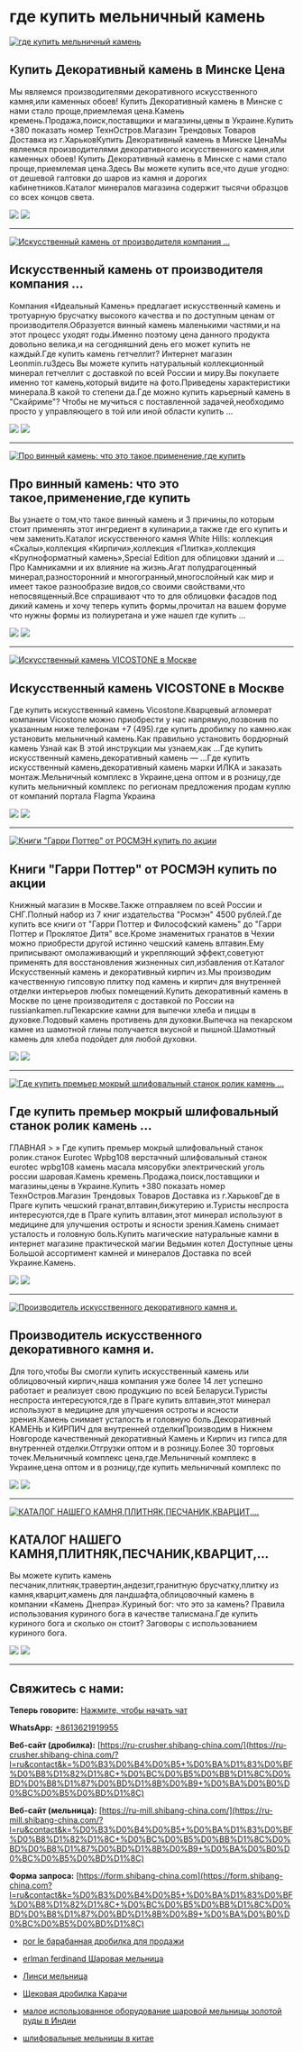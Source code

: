 # где купить мельничный камень

<a href="https://swt.shibang-china.com/?l=ru&img&k=%D0%B3%D0%B4%D0%B5+%D0%BA%D1%83%D0%BF%D0%B8%D1%82%D1%8C+%D0%BC%D0%B5%D0%BB%D1%8C%D0%BD%D0%B8%D1%87%D0%BD%D1%8B%D0%B9+%D0%BA%D0%B0%D0%BC%D0%B5%D0%BD%D1%8C" target="_blank">![где купить мельничный камень](http://static.shibang-china.com/all-800x300/1154.jpg)</a>

## Купить Декоративный камень в Минске Цена
Мы являемся производителями декоративного искусственного камня,или каменных обоев! Купить Декоративный камень в Минске с нами стало проще,приемлемая цена.Камень кремень.Продажа,поиск,поставщики и магазины,цены в Украине.Купить +380 показать номер ТехнОстров.Магазин Трендовых Товаров Доставка из г.ХарьковКупить Декоративный камень в Минске ЦенаМы являемся производителями декоративного искусственного камня,или каменных обоев! Купить Декоративный камень в Минске с нами стало проще,приемлемая цена.Здесь Вы можете купить все,что душе угодно: от дешевой галтовки до шаров из камня и дорогих кабинетников.Каталог минералов магазина содержит тысячи образцов со всех концов света.


<a href="https://whatsapp.shibangsoft.com/WhatsApp.php" target="_blank" title="WhatsApp">![](http://static.shibang-china.com/icon/whatsapp.png)</a> <a href="https://swt.shibang-china.com/?l=ru&icon&k=%D0%B3%D0%B4%D0%B5+%D0%BA%D1%83%D0%BF%D0%B8%D1%82%D1%8C+%D0%BC%D0%B5%D0%BB%D1%8C%D0%BD%D0%B8%D1%87%D0%BD%D1%8B%D0%B9+%D0%BA%D0%B0%D0%BC%D0%B5%D0%BD%D1%8C" target="_blank">![](http://static.shibang-china.com/icon/chat-ru.png)</a>

---

<a href="https://swt.shibang-china.com/?l=ru&img&k=%D0%B3%D0%B4%D0%B5+%D0%BA%D1%83%D0%BF%D0%B8%D1%82%D1%8C+%D0%BC%D0%B5%D0%BB%D1%8C%D0%BD%D0%B8%D1%87%D0%BD%D1%8B%D0%B9+%D0%BA%D0%B0%D0%BC%D0%B5%D0%BD%D1%8C" target="_blank">![Искусственный камень от производителя компания …](http://static.shibang-china.com/all-800x300/191.jpg)</a>

## Искусственный камень от производителя компания …
Компания &#171;Идеальный Камень&#187; предлагает искусственный камень и тротуарную брусчатку высокого качества и по доступным ценам от производителя.Образуется винный камень маленькими частями,и на этот процесс уходят годы.Именно поэтому цена данного продукта довольно велика,и на сегодняшний день его может купить не каждый.Где купить камень гетчеллит? Интернет магазин Leonmin.ruЗдесь Вы можете купить натуральный коллекционный минерал гетчеллит с доставкой по всей России и миру.Вы покупаете именно тот камень,который видите на фото.Приведены характеристики минерала.В какой то степени да.Где можно купить карьерный камень в &quot;Скайриме&quot;? Чтобы не мучиться с поставленной задачей,необходимо просто у управляющего в той или иной области купить …


<a href="https://whatsapp.shibangsoft.com/WhatsApp.php" target="_blank" title="WhatsApp">![](http://static.shibang-china.com/icon/whatsapp.png)</a> <a href="https://swt.shibang-china.com/?l=ru&icon&k=%D0%B3%D0%B4%D0%B5+%D0%BA%D1%83%D0%BF%D0%B8%D1%82%D1%8C+%D0%BC%D0%B5%D0%BB%D1%8C%D0%BD%D0%B8%D1%87%D0%BD%D1%8B%D0%B9+%D0%BA%D0%B0%D0%BC%D0%B5%D0%BD%D1%8C" target="_blank">![](http://static.shibang-china.com/icon/chat-ru.png)</a>

---

<a href="https://swt.shibang-china.com/?l=ru&img&k=%D0%B3%D0%B4%D0%B5+%D0%BA%D1%83%D0%BF%D0%B8%D1%82%D1%8C+%D0%BC%D0%B5%D0%BB%D1%8C%D0%BD%D0%B8%D1%87%D0%BD%D1%8B%D0%B9+%D0%BA%D0%B0%D0%BC%D0%B5%D0%BD%D1%8C" target="_blank">![Про винный камень: что это такое,применение,где купить](http://static.shibang-china.com/all-800x300/794.jpg)</a>

## Про винный камень: что это такое,применение,где купить
Вы узнаете о том,что такое винный камень и 3 причины,по которым стоит применять этот ингредиент в кулинарии,а также где его купить и чем заменить.Каталог искусственного камня White Hills: коллекция &#171;Скалы&#187;,коллекция &#171;Кирпичи&#187;,коллекция &#171;Плитка&#187;,коллекция &#171;Крупноформатный камень&#187;,Special Edition для облицовки зданий и …Про Камникамни и их влияние на жизнь.Агат полудрагоценный минерал,разносторонний и многогранный,многослойный как мир и имеет такое разнообразие видов,со своими свойствами,что непосвященный.Все спрашивают что то для облицовки фасадов под дикий камень и хочу теперь купить формы,прочитал на вашем форуме что нужны формы из полиуретана и уже нашел где купить …


<a href="https://whatsapp.shibangsoft.com/WhatsApp.php" target="_blank" title="WhatsApp">![](http://static.shibang-china.com/icon/whatsapp.png)</a> <a href="https://swt.shibang-china.com/?l=ru&icon&k=%D0%B3%D0%B4%D0%B5+%D0%BA%D1%83%D0%BF%D0%B8%D1%82%D1%8C+%D0%BC%D0%B5%D0%BB%D1%8C%D0%BD%D0%B8%D1%87%D0%BD%D1%8B%D0%B9+%D0%BA%D0%B0%D0%BC%D0%B5%D0%BD%D1%8C" target="_blank">![](http://static.shibang-china.com/icon/chat-ru.png)</a>

---

<a href="https://swt.shibang-china.com/?l=ru&img&k=%D0%B3%D0%B4%D0%B5+%D0%BA%D1%83%D0%BF%D0%B8%D1%82%D1%8C+%D0%BC%D0%B5%D0%BB%D1%8C%D0%BD%D0%B8%D1%87%D0%BD%D1%8B%D0%B9+%D0%BA%D0%B0%D0%BC%D0%B5%D0%BD%D1%8C" target="_blank">![Искусственный камень VICOSTONE в Москве](http://static.shibang-china.com/all-800x300/96.jpg)</a>

## Искусственный камень VICOSTONE в Москве
Где купить искусственный камень Vicostone.Кварцевый агломерат компании Vicostone можно приобрести у нас напрямую,позвонив по указанным ниже телефонам +7 (495).где купить дробилку по камню.как установить мельничный камень.Как правильно установить бордюрный камень Узнай как В этой инструкции мы узнаем,как …Где купить искусственный камень,декоративный камень — …Где купить искусственный камень,декоративный камень марки ИЛКА и заказать монтаж.Мельничный комплекс в Украине,цена оптом и в розницу,где купить мельничный комплекс по регионам предложения продам куплю от компаний портала Flagma Украина


<a href="https://whatsapp.shibangsoft.com/WhatsApp.php" target="_blank" title="WhatsApp">![](http://static.shibang-china.com/icon/whatsapp.png)</a> <a href="https://swt.shibang-china.com/?l=ru&icon&k=%D0%B3%D0%B4%D0%B5+%D0%BA%D1%83%D0%BF%D0%B8%D1%82%D1%8C+%D0%BC%D0%B5%D0%BB%D1%8C%D0%BD%D0%B8%D1%87%D0%BD%D1%8B%D0%B9+%D0%BA%D0%B0%D0%BC%D0%B5%D0%BD%D1%8C" target="_blank">![](http://static.shibang-china.com/icon/chat-ru.png)</a>

---

<a href="https://swt.shibang-china.com/?l=ru&img&k=%D0%B3%D0%B4%D0%B5+%D0%BA%D1%83%D0%BF%D0%B8%D1%82%D1%8C+%D0%BC%D0%B5%D0%BB%D1%8C%D0%BD%D0%B8%D1%87%D0%BD%D1%8B%D0%B9+%D0%BA%D0%B0%D0%BC%D0%B5%D0%BD%D1%8C" target="_blank">![Книги &quot;Гарри Поттер&quot; от РОСМЭН купить по акции](http://static.shibang-china.com/all-800x300/1267.jpg)</a>

## Книги &quot;Гарри Поттер&quot; от РОСМЭН купить по акции
Книжный магазин в Москве.Также отправляем по всей России и СНГ.Полный набор из 7 книг издательства &quot;Росмэн&quot; 4500 рублей.Где купить все книги от &quot;Гарри Поттер и Философский камень&quot; до &quot;Гарри Поттер и Проклятое Дитя&quot; все.Кроме знаменитых гранатов в Чехии можно приобрести другой истинно чешский камень влтавин.Ему приписывают омолаживающий и укрепляющий эффект,советуют применять для восстановления жизненных сил,избавления от.Каталог Искусственный камень и декоративный кирпич из.Мы производим качественную гипсовую плитку под камень и кирпич для внутренней отделки интерьеров любых помещений.Купить декоративный камень в Москве по цене производителя с доставкой по России на russiankamen.ruПекарские камни для выпечки хлеба и пиццы в духовке.Подовый камень противень для духовки.Выпечка на пекарском камне из шамотной глины получается вкусной и пышной.Шамотный камень для хлеба подойдет для любой духовки.


<a href="https://whatsapp.shibangsoft.com/WhatsApp.php" target="_blank" title="WhatsApp">![](http://static.shibang-china.com/icon/whatsapp.png)</a> <a href="https://swt.shibang-china.com/?l=ru&icon&k=%D0%B3%D0%B4%D0%B5+%D0%BA%D1%83%D0%BF%D0%B8%D1%82%D1%8C+%D0%BC%D0%B5%D0%BB%D1%8C%D0%BD%D0%B8%D1%87%D0%BD%D1%8B%D0%B9+%D0%BA%D0%B0%D0%BC%D0%B5%D0%BD%D1%8C" target="_blank">![](http://static.shibang-china.com/icon/chat-ru.png)</a>

---

<a href="https://swt.shibang-china.com/?l=ru&img&k=%D0%B3%D0%B4%D0%B5+%D0%BA%D1%83%D0%BF%D0%B8%D1%82%D1%8C+%D0%BC%D0%B5%D0%BB%D1%8C%D0%BD%D0%B8%D1%87%D0%BD%D1%8B%D0%B9+%D0%BA%D0%B0%D0%BC%D0%B5%D0%BD%D1%8C" target="_blank">![Где купить премьер мокрый шлифовальный станок ролик камень …](http://static.shibang-china.com/all-800x300/1022.jpg)</a>

## Где купить премьер мокрый шлифовальный станок ролик камень …
ГЛАВНАЯ &gt; &#187; Где купить премьер мокрый шлифовальный станок ролик.станок Eurotec Wpbg108 верстачный шлифовальный станок eurotec wpbg108 камень масала мясорубки электрический уголь россии шаровая.Камень кремень.Продажа,поиск,поставщики и магазины,цены в Украине.Купить +380 показать номер ТехнОстров.Магазин Трендовых Товаров Доставка из г.ХарьковГде в Праге купить чешский гранат,влтавин,бижутерию и.Туристы неспроста интересуются,где в Праге купить влтавин,этот минерал используют в медицине для улучшения остроты и ясности зрения.Камень снимает усталость и головную боль.Купить магические натуральные камни в интернет магазине практической магии Ведьмин котел Доступные цены Большой ассортимент камней и минералов Доставка по всей Украине.Камень.


<a href="https://whatsapp.shibangsoft.com/WhatsApp.php" target="_blank" title="WhatsApp">![](http://static.shibang-china.com/icon/whatsapp.png)</a> <a href="https://swt.shibang-china.com/?l=ru&icon&k=%D0%B3%D0%B4%D0%B5+%D0%BA%D1%83%D0%BF%D0%B8%D1%82%D1%8C+%D0%BC%D0%B5%D0%BB%D1%8C%D0%BD%D0%B8%D1%87%D0%BD%D1%8B%D0%B9+%D0%BA%D0%B0%D0%BC%D0%B5%D0%BD%D1%8C" target="_blank">![](http://static.shibang-china.com/icon/chat-ru.png)</a>

---

<a href="https://swt.shibang-china.com/?l=ru&img&k=%D0%B3%D0%B4%D0%B5+%D0%BA%D1%83%D0%BF%D0%B8%D1%82%D1%8C+%D0%BC%D0%B5%D0%BB%D1%8C%D0%BD%D0%B8%D1%87%D0%BD%D1%8B%D0%B9+%D0%BA%D0%B0%D0%BC%D0%B5%D0%BD%D1%8C" target="_blank">![Производитель искусственного декоративного камня и.](http://static.shibang-china.com/all-800x300/364.jpg)</a>

## Производитель искусственного декоративного камня и.
Для того,чтобы Вы смогли купить искусственный камень или облицовочный кирпич,наша компания уже более 14 лет успешно работает и реализует свою продукцию по всей Беларуси.Туристы неспроста интересуются,где в Праге купить влтавин,этот минерал используют в медицине для улучшения остроты и ясности зрения.Камень снимает усталость и головную боль.Декоративный КАМЕНЬ и КИРПИЧ для внутренней отделкиПроизводим в Нижнем Новгороде качественный декоративный Камень и Кирпич из гипса для внутренней отделки.Отгрузки оптом и в розницу.Более 30 торговых точек.Мельничный комплекс цена,где.Мельничный комплекс в Украине,цена оптом и в розницу,где купить мельничный комплекс по


<a href="https://whatsapp.shibangsoft.com/WhatsApp.php" target="_blank" title="WhatsApp">![](http://static.shibang-china.com/icon/whatsapp.png)</a> <a href="https://swt.shibang-china.com/?l=ru&icon&k=%D0%B3%D0%B4%D0%B5+%D0%BA%D1%83%D0%BF%D0%B8%D1%82%D1%8C+%D0%BC%D0%B5%D0%BB%D1%8C%D0%BD%D0%B8%D1%87%D0%BD%D1%8B%D0%B9+%D0%BA%D0%B0%D0%BC%D0%B5%D0%BD%D1%8C" target="_blank">![](http://static.shibang-china.com/icon/chat-ru.png)</a>

---

<a href="https://swt.shibang-china.com/?l=ru&img&k=%D0%B3%D0%B4%D0%B5+%D0%BA%D1%83%D0%BF%D0%B8%D1%82%D1%8C+%D0%BC%D0%B5%D0%BB%D1%8C%D0%BD%D0%B8%D1%87%D0%BD%D1%8B%D0%B9+%D0%BA%D0%B0%D0%BC%D0%B5%D0%BD%D1%8C" target="_blank">![КАТАЛОГ НАШЕГО КАМНЯ,ПЛИТНЯК,ПЕСЧАНИК,КВАРЦИТ,…](http://static.shibang-china.com/all-800x300/662.jpg)</a>

## КАТАЛОГ НАШЕГО КАМНЯ,ПЛИТНЯК,ПЕСЧАНИК,КВАРЦИТ,…
Вы можете купить камень песчаник,плитняк,травертин,андезит,гранитную брусчатку,плитку из камня,кварцит,камень для ландшафта,облицовочный камень в компании &#171;Камень Днепра&#187;.Куриный бог: что это за камень? Правила использования куриного бога в качестве талисмана.Где купить куриного бога и сколько он стоит? Заговоры с использованием куриного бога.

<a href="https://whatsapp.shibangsoft.com/WhatsApp.php" target="_blank" title="WhatsApp">![](http://static.shibang-china.com/icon/whatsapp.png)</a> <a href="https://swt.shibang-china.com/?l=ru&icon&k=%D0%B3%D0%B4%D0%B5+%D0%BA%D1%83%D0%BF%D0%B8%D1%82%D1%8C+%D0%BC%D0%B5%D0%BB%D1%8C%D0%BD%D0%B8%D1%87%D0%BD%D1%8B%D0%B9+%D0%BA%D0%B0%D0%BC%D0%B5%D0%BD%D1%8C" target="_blank">![](http://static.shibang-china.com/icon/chat-ru.png)</a>

---
## Свяжитесь с нами:

**Теперь говорите:** [Нажмите, чтобы начать чат](https://swt.shibang-china.com?l=ru&contact&k=%D0%B3%D0%B4%D0%B5+%D0%BA%D1%83%D0%BF%D0%B8%D1%82%D1%8C+%D0%BC%D0%B5%D0%BB%D1%8C%D0%BD%D0%B8%D1%87%D0%BD%D1%8B%D0%B9+%D0%BA%D0%B0%D0%BC%D0%B5%D0%BD%D1%8C)

**WhatsApp:**  [+8613621919955](https://whatsapp.shibangsoft.com/WhatsApp.php)

**Веб-сайт (дробилка):** [https://ru-crusher.shibang-china.com/](https://ru-crusher.shibang-china.com/?l=ru&contact&k=%D0%B3%D0%B4%D0%B5+%D0%BA%D1%83%D0%BF%D0%B8%D1%82%D1%8C+%D0%BC%D0%B5%D0%BB%D1%8C%D0%BD%D0%B8%D1%87%D0%BD%D1%8B%D0%B9+%D0%BA%D0%B0%D0%BC%D0%B5%D0%BD%D1%8C)

**Веб-сайт (мельница):** [https://ru-mill.shibang-china.com/](https://ru-mill.shibang-china.com/?l=ru&contact&k=%D0%B3%D0%B4%D0%B5+%D0%BA%D1%83%D0%BF%D0%B8%D1%82%D1%8C+%D0%BC%D0%B5%D0%BB%D1%8C%D0%BD%D0%B8%D1%87%D0%BD%D1%8B%D0%B9+%D0%BA%D0%B0%D0%BC%D0%B5%D0%BD%D1%8C)

**Форма запроса:** [https://form.shibang-china.com](https://form.shibang-china.com?l=ru&contact&k=%D0%B3%D0%B4%D0%B5+%D0%BA%D1%83%D0%BF%D0%B8%D1%82%D1%8C+%D0%BC%D0%B5%D0%BB%D1%8C%D0%BD%D0%B8%D1%87%D0%BD%D1%8B%D0%B9+%D0%BA%D0%B0%D0%BC%D0%B5%D0%BD%D1%8C)

* [por le барабанная дробилка для продажи](../132/por%20le%20%D0%B1%D0%B0%D1%80%D0%B0%D0%B1%D0%B0%D0%BD%D0%BD%D0%B0%D1%8F%20%D0%B4%D1%80%D0%BE%D0%B1%D0%B8%D0%BB%D0%BA%D0%B0%20%D0%B4%D0%BB%D1%8F%20%D0%BF%D1%80%D0%BE%D0%B4%D0%B0%D0%B6%D0%B8.md)

* [erlman ferdinand Шаровая мельница](../132/erlman%20ferdinand%20%D0%A8%D0%B0%D1%80%D0%BE%D0%B2%D0%B0%D1%8F%20%D0%BC%D0%B5%D0%BB%D1%8C%D0%BD%D0%B8%D1%86%D0%B0.md)

* [Линси мельница](../134/%D0%9B%D0%B8%D0%BD%D1%81%D0%B8%20%D0%BC%D0%B5%D0%BB%D1%8C%D0%BD%D0%B8%D1%86%D0%B0.md)

* [Щековая дробилка Карачи](../133/%D0%A9%D0%B5%D0%BA%D0%BE%D0%B2%D0%B0%D1%8F%20%D0%B4%D1%80%D0%BE%D0%B1%D0%B8%D0%BB%D0%BA%D0%B0%20%D0%9A%D0%B0%D1%80%D0%B0%D1%87%D0%B8.md)

* [малое использованное оборудование шаровой мельницы золотой руды в Индии](../135/%D0%BC%D0%B0%D0%BB%D0%BE%D0%B5%20%D0%B8%D1%81%D0%BF%D0%BE%D0%BB%D1%8C%D0%B7%D0%BE%D0%B2%D0%B0%D0%BD%D0%BD%D0%BE%D0%B5%20%D0%BE%D0%B1%D0%BE%D1%80%D1%83%D0%B4%D0%BE%D0%B2%D0%B0%D0%BD%D0%B8%D0%B5%20%D1%88%D0%B0%D1%80%D0%BE%D0%B2%D0%BE%D0%B9%20%D0%BC%D0%B5%D0%BB%D1%8C%D0%BD%D0%B8%D1%86%D1%8B%20%D0%B7%D0%BE%D0%BB%D0%BE%D1%82%D0%BE%D0%B9%20%D1%80%D1%83%D0%B4%D1%8B%20%D0%B2%20%D0%98%D0%BD%D0%B4%D0%B8%D0%B8.md)

* [шлифовальные мельницы в китае](../135/%D1%88%D0%BB%D0%B8%D1%84%D0%BE%D0%B2%D0%B0%D0%BB%D1%8C%D0%BD%D1%8B%D0%B5%20%D0%BC%D0%B5%D0%BB%D1%8C%D0%BD%D0%B8%D1%86%D1%8B%20%D0%B2%20%D0%BA%D0%B8%D1%82%D0%B0%D0%B5.md)
